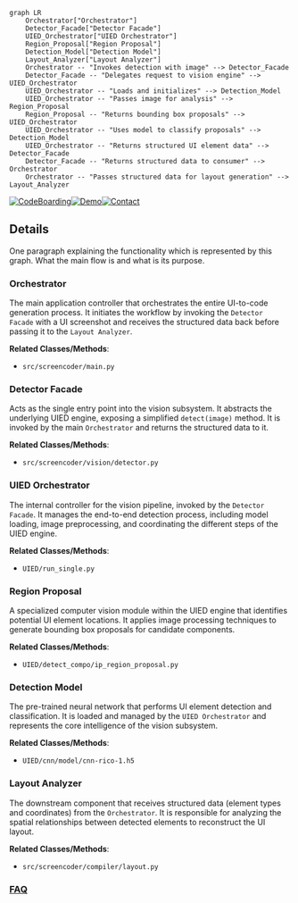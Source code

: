 ```mermaid
graph LR
    Orchestrator["Orchestrator"]
    Detector_Facade["Detector Facade"]
    UIED_Orchestrator["UIED Orchestrator"]
    Region_Proposal["Region Proposal"]
    Detection_Model["Detection Model"]
    Layout_Analyzer["Layout Analyzer"]
    Orchestrator -- "Invokes detection with image" --> Detector_Facade
    Detector_Facade -- "Delegates request to vision engine" --> UIED_Orchestrator
    UIED_Orchestrator -- "Loads and initializes" --> Detection_Model
    UIED_Orchestrator -- "Passes image for analysis" --> Region_Proposal
    Region_Proposal -- "Returns bounding box proposals" --> UIED_Orchestrator
    UIED_Orchestrator -- "Uses model to classify proposals" --> Detection_Model
    UIED_Orchestrator -- "Returns structured UI element data" --> Detector_Facade
    Detector_Facade -- "Returns structured data to consumer" --> Orchestrator
    Orchestrator -- "Passes structured data for layout generation" --> Layout_Analyzer
```

[![CodeBoarding](https://img.shields.io/badge/Generated%20by-CodeBoarding-9cf?style=flat-square)](https://github.com/CodeBoarding/GeneratedOnBoardings)[![Demo](https://img.shields.io/badge/Try%20our-Demo-blue?style=flat-square)](https://www.codeboarding.org/demo)[![Contact](https://img.shields.io/badge/Contact%20us%20-%20contact@codeboarding.org-lightgrey?style=flat-square)](mailto:contact@codeboarding.org)

## Details

One paragraph explaining the functionality which is represented by this graph. What the main flow is and what is its purpose.

### Orchestrator
The main application controller that orchestrates the entire UI-to-code generation process. It initiates the workflow by invoking the `Detector Facade` with a UI screenshot and receives the structured data back before passing it to the `Layout Analyzer`.


**Related Classes/Methods**:

- `src/screencoder/main.py`


### Detector Facade
Acts as the single entry point into the vision subsystem. It abstracts the underlying UIED engine, exposing a simplified `detect(image)` method. It is invoked by the main `Orchestrator` and returns the structured data to it.


**Related Classes/Methods**:

- `src/screencoder/vision/detector.py`


### UIED Orchestrator
The internal controller for the vision pipeline, invoked by the `Detector Facade`. It manages the end-to-end detection process, including model loading, image preprocessing, and coordinating the different steps of the UIED engine.


**Related Classes/Methods**:

- `UIED/run_single.py`


### Region Proposal
A specialized computer vision module within the UIED engine that identifies potential UI element locations. It applies image processing techniques to generate bounding box proposals for candidate components.


**Related Classes/Methods**:

- `UIED/detect_compo/ip_region_proposal.py`


### Detection Model
The pre-trained neural network that performs UI element detection and classification. It is loaded and managed by the `UIED Orchestrator` and represents the core intelligence of the vision subsystem.


**Related Classes/Methods**:

- `UIED/cnn/model/cnn-rico-1.h5`


### Layout Analyzer
The downstream component that receives structured data (element types and coordinates) from the `Orchestrator`. It is responsible for analyzing the spatial relationships between detected elements to reconstruct the UI layout.


**Related Classes/Methods**:

- `src/screencoder/compiler/layout.py`




### [FAQ](https://github.com/CodeBoarding/GeneratedOnBoardings/tree/main?tab=readme-ov-file#faq)